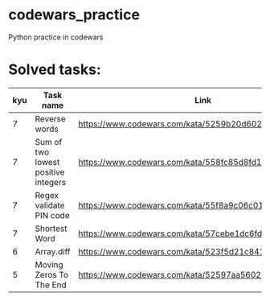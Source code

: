 # codewars_practice
Python practice in codewars

# Solved tasks:
| kyu	| Task name								| Link 													 |
| ----	| ---- 									| ---- 													 |
| 7		| Reverse words 						| https://www.codewars.com/kata/5259b20d6021e9e14c0010d4 |
| 7		| Sum of two lowest positive integers 	| https://www.codewars.com/kata/558fc85d8fd1938afb000014 |
| 7		| Regex validate PIN code 				| https://www.codewars.com/kata/55f8a9c06c018a0d6e000132 |
| 7		| Shortest Word 						| https://www.codewars.com/kata/57cebe1dc6fdc20c57000ac9 |
| 6		| Array.diff							| https://www.codewars.com/kata/523f5d21c841566fde000009 |
| 5		| Moving Zeros To The End				| https://www.codewars.com/kata/52597aa56021e91c93000cb0 |
